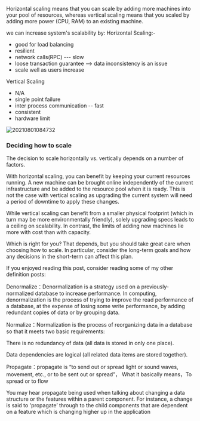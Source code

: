 
Horizontal scaling means that you can scale by adding more machines into your pool of resources, whereas vertical scaling means that you scaled by adding more power (CPU, RAM) to an existing machine.


we can increase system's scalability by:
Horizontal Scaling:-
 * good for load balancing
 * resilient
 * network calls(RPC)  --- slow
 * loose transaction guarantee --> data inconsistency is an issue
 * scale well as users increase

Vertical Scaling
* N/A
* single point failure
* inter process communication -- fast
* consistent
* hardware limit


![20210801084732](https://i.loli.net/2021/08/01/n463rzjZdS1QmgY.png)


### Deciding how to scale
The decision to scale horizontally vs. vertically depends on a number of factors.

With horizontal scaling, you can benefit by keeping your current resources running. A new machine can be brought online independently of the current infrastructure and be added to the resource pool when it is ready. This is not the case with vertical scaling as upgrading the current system will need a period of downtime to apply these changes.

While vertical scaling can benefit from a smaller physical footprint (which in turn may be more environmentally friendly), solely upgrading specs leads to a ceiling on scalability. In contrast, the limits of adding new machines lie more with cost ​than with capacity.

Which is right for you? That depends, but you should take great care when choosing how to scale. In particular, consider the long-term goals and how any decisions in the short-term can affect this plan.

If you enjoyed reading this post, consider reading some of my other definition posts:

Denormalize：Denormalization is a strategy used on a previously-normalized database to increase performance. In computing, denormalization is the process of trying to improve the read performance of a database, at the expense of losing some write performance, by adding redundant copies of data or by grouping data.

Normalize：Normalization is the process of reorganizing data in a database so that it meets two basic requirements:

There is no redundancy of data (all data is stored in only one place).

Data dependencies are logical (all related data items are stored together).

Propagate：propagate is “to send out or spread light or sound waves, movement, etc., or to be sent out or spread”， What it basically means，To spread or to flow

You may hear propagate being used when talking about changing a data structure or the features within a parent component. For instance, a change is said to 'propagate’ through to the child components that are dependent on a feature which is changing higher up in the application